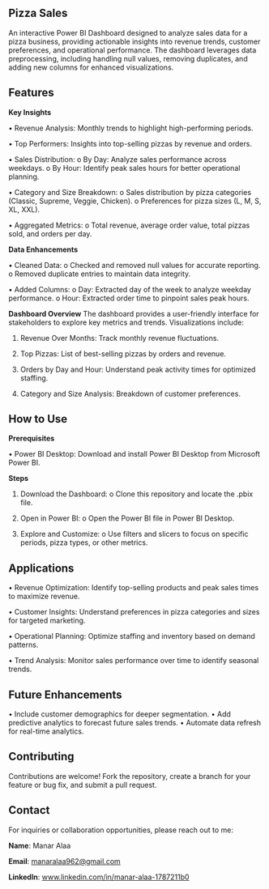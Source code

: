 ## Pizza Sales
An interactive Power BI Dashboard designed to analyze sales data for a pizza business, providing actionable insights into revenue trends, customer preferences, and operational performance. The dashboard leverages data preprocessing, including handling null values, removing duplicates, and adding new columns for enhanced visualizations.

## Features
**Key Insights**

•	Revenue Analysis: Monthly trends to highlight high-performing periods.

•	Top Performers: Insights into top-selling pizzas by revenue and orders.

•	Sales Distribution:
o	By Day: Analyze sales performance across weekdays.
o	By Hour: Identify peak sales hours for better operational planning.

•	Category and Size Breakdown:
o	Sales distribution by pizza categories (Classic, Supreme, Veggie, Chicken).
o	Preferences for pizza sizes (L, M, S, XL, XXL).

•	Aggregated Metrics:
o	Total revenue, average order value, total pizzas sold, and orders per day.


**Data Enhancements**

•	Cleaned Data:
o	Checked and removed null values for accurate reporting.
o	Removed duplicate entries to maintain data integrity.

•	Added Columns:
o	Day: Extracted day of the week to analyze weekday performance.
o	Hour: Extracted order time to pinpoint sales peak hours.

**Dashboard Overview**
The dashboard provides a user-friendly interface for stakeholders to explore key metrics and trends. Visualizations include:

1.	Revenue Over Months: Track monthly revenue fluctuations.

2.	Top Pizzas: List of best-selling pizzas by orders and revenue.

3.	Orders by Day and Hour: Understand peak activity times for optimized staffing.

4.	Category and Size Analysis: Breakdown of customer preferences.


## How to Use
**Prerequisites**

•	Power BI Desktop: Download and install Power BI Desktop from Microsoft Power BI.


**Steps**

1.	Download the Dashboard:
o	Clone this repository and locate the .pbix file.

2.	Open in Power BI:
o	Open the Power BI file in Power BI Desktop.

3.	Explore and Customize:
o	Use filters and slicers to focus on specific periods, pizza types, or other metrics.


## Applications

•	Revenue Optimization: Identify top-selling products and peak sales times to maximize revenue.

•	Customer Insights: Understand preferences in pizza categories and sizes for targeted marketing.

•	Operational Planning: Optimize staffing and inventory based on demand patterns.

•	Trend Analysis: Monitor sales performance over time to identify seasonal trends.


## Future Enhancements
•	Include customer demographics for deeper segmentation.
•	Add predictive analytics to forecast future sales trends.
•	Automate data refresh for real-time analytics.

## Contributing
Contributions are welcome! Fork the repository, create a branch for your feature or bug fix, and submit a pull request.

## Contact
For inquiries or collaboration opportunities, please reach out to me:

**Name**: Manar Alaa 

**Email**: manaralaa962@gmail.com 

**LinkedIn**: www.linkedin.com/in/manar-alaa-1787211b0

